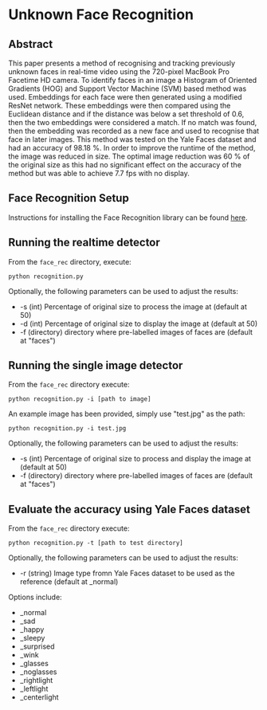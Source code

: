 # Unknown Face Recognition

## Abstract

This paper presents a method of recognising and tracking previously unknown faces in real-time video using the 720-pixel MacBook Pro Facetime HD camera. To identify faces in an image a Histogram of Oriented Gradients (HOG) and Support Vector Machine (SVM) based method was used. Embeddings for each face were then generated using a modified ResNet network. These embeddings were then compared using the Euclidean distance and if the distance was below a set threshold of 0.6, then the two embeddings were considered a match. If no match was found, then the embedding was recorded as a new face and used to recognise that face in later images. This method was tested on the Yale Faces dataset and had an accuracy of 98.18 %. In order to improve the runtime of the method, the image was reduced in size. The optimal image reduction was 60 % of the original size as this had no significant effect on the accuracy of the method but was able to achieve 7.7 fps with no display.

## Face Recognition Setup

Instructions for installing the Face Recognition library can be found [here](https://github.com/ageitgey/face_recognition/blob/master/README.md).

## Running the realtime detector

From the `face_rec` directory, execute:

```
python recognition.py
```

Optionally, the following parameters can be used to adjust the results:

* -s (int) Percentage of original size to process the image at (default at 50)
* -d (int) Percentage of original size to display the image at (default at 50)
* -f (directory) directory where pre-labelled images of faces are (default at "faces")

## Running the single image detector

From the `face_rec` directory execute:

```
python recognition.py -i [path to image]
```

An example image has been provided, simply use "test.jpg" as the path:

```
python recognition.py -i test.jpg
```

Optionally, the following parameters can be used to adjust the results:

* -s (int) Percentage of original size to process and display the image at (default at 50)
* -f (directory) directory where pre-labelled images of faces are (default at "faces")

## Evaluate the accuracy using Yale Faces dataset

From the `face_rec` directory execute:

```
python recognition.py -t [path to test directory]
```

Optionally, the following parameters can be used to adjust the results:

* -r (string) Image type fromn Yale Faces dataset to be used as the reference (default at _normal)

Options include: 
* _normal
* _sad
* _happy
* _sleepy
* _surprised
* _wink
* _glasses
* _noglasses
* _rightlight
* _leftlight
* _centerlight
